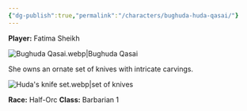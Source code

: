 ```yaml
---
{"dg-publish":true,"permalink":"/characters/bughuda-huda-qasai/"}
---
```


**Player:** Fatima Sheikh

![Bughuda Qasai.webp|Bughuda Qasai](/img/user/Assets/Bughuda%20Qasai.webp)

She owns an ornate set of knives with intricate carvings.

![Huda's knife set.webp|set of knives](/img/user/Assets/Huda's%20knife%20set.webp)

**Race:** Half-Orc
**Class:** Barbarian 1
